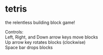 tetris
======

the relentless building block game!  
  
Controls:  
Left, Right, and Down arrow keys move blocks  
Up arrow key rotates blocks (clockwise)   
Space bar drops blocks  
